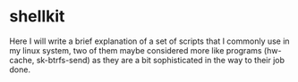 # shellkit
Here I will write a brief explanation of a set of scripts that I commonly use in my linux system, two of them maybe considered more like programs (hw-cache, sk-btrfs-send) as they are a bit sophisticated in the way to their job done.
